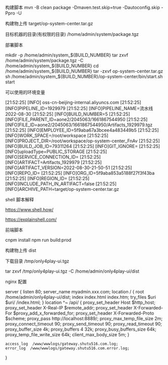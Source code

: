 构建脚本
mvn -B clean package -Dmaven.test.skip=true -Dautoconfig.skip -Ppro -U

构建物上传
target/op-system-center.tar.gz

目标机器的目录(有权限的目录)
/home/admin/system/package.tgz

部署脚本

mkdir -p /home/admin/system_${BUILD_NUMBER}
tar zxvf /home/admin/system/package.tgz -C /home/admin/system_${BUILD_NUMBER}
cd /home/admin/system_${BUILD_NUMBER}
tar -zxvf op-system-center.tar.gz
sh /home/admin/system_${BUILD_NUMBER}/op-system-center/bin/start.sh start

可以使用的环境变量

[21:52:25] [INFO] oss-cn-beijing-internal.aliyuncs.com
[21:52:25] [INFO]PIPELINE_ID=1929979
[21:52:25] [INFO]PIPELINE_NAME=流水线 2022-08-30
[21:52:25] [INFO]BUILD_NUMBER=5
[21:52:25] [INFO]FILE_PARENT_ID=aone2/2045063/1661867544950
[21:52:25] [INFO]FILE_ID=aone2/2045063/1661867544950/Artifacts_1929979.tgz
[21:52:25] [INFO]EMPLOYEE_ID=5f9aba67a3bcee4a483449b5
[21:52:25] [INFO]WORK_SPACE=/root/workspace
[21:52:25] [INFO]PROJECT_DIR=/root/workspace/op-system-center_FnAv
[21:52:25] [INFO]BUILD_JOB_ID=79311264
[21:52:25] [INFO]GIT_IGNORE=
[21:52:25] [INFO]uploadType=PUBLIC_STORAGE
[21:52:25] [INFO]SERVICE_CONNECTION_ID=
[21:52:25] [INFO]ARTIFACT=Artifacts_1929979
[21:52:25] [INFO]ARTIFACT_VERSION=2022-08-30-21-50-51
[21:52:25] [INFO]REPO_ID=
[21:52:25] [INFO]ORG_ID=5f9aba853a5188f27f3f43ba
[21:52:25] [INFO]REGION_ID=
[21:52:25] [INFO]INCLUDE_PATH_IN_ARTIFACT=false
[21:52:25] [INFO]ARCHIVE_PATH=target/op-system-center.tar.gz

shell 脚本解释

https://www.shell.how/

https://explainshell.com/

前端脚本

cnpm install
npm run build:prod

构建物上传 dist

下载目录
/tmp/only4play-ui.tgz


tar zxvf /tmp/only4play-ui.tgz -C /home/admin/only4play-ui/dist


nginx 配置

server {
    listen  80;
    server_name myadmin.xxx.com;
    location / {
        root   /home/admin/only4play-ui/dist;
        index  index.html index.htm;
        try_files $uri $uri/ /index.html;
    }
    location ^~ /api/ {
        proxy_set_header Host $http_host;
        proxy_set_header X-Real-IP $remote_addr;
        proxy_set_header X-Forwarded-For $proxy_add_x_forwarded_for;
        proxy_set_header X-Forwarded-Proto $scheme;
        proxy_pass http://localhost:8889/;
        proxy_max_temp_file_size   2m;
        proxy_connect_timeout      90;
        proxy_send_timeout         90;
        proxy_read_timeout         90;
        proxy_buffer_size          4k;
        proxy_buffers              4 32k;
        proxy_busy_buffers_size    64k;
        proxy_temp_file_write_size 64k;
        client_max_body_size       5m;
    }

    access_log  /www/wwwlogs/gateway.shutu516.com.log;
    error_log  /www/wwwlogs/gateway.shutu516.com.error.log;
}